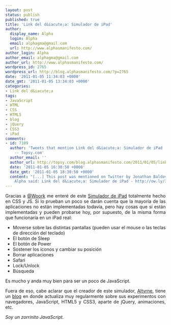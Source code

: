 ```yaml
---
layout: post
status: publish
published: true
title: 'Link del d&iacute;a: Simulador de iPad'
author:
  display_name: Alpha
  login: Alpha
  email: alphagma@gmail.com
  url: http://www.alphasmanifesto.com/
author_login: Alpha
author_email: alphagma@gmail.com
author_url: http://www.alphasmanifesto.com/
wordpress_id: 2765
wordpress_url: http://blog.alphasmanifesto.com/?p=2765
date: '2011-01-05 11:34:03 +0000'
date_gmt: '2011-01-05 13:34:03 +0000'
categories:
- Link del d&iacute;a
tags:
- JavaScript
- HTML
- CSS
- HTML5
- blog
- jQuery
- CSS3
- iPad
comments:
- id: 7109
  author: 'Tweets that mention Link del d&iacute;a: Simulador de iPad | Alpha''s Manifesto
    -- Topsy.com'
  author_email: ''
  author_url: http://topsy.com/blog.alphasmanifesto.com/2011/01/05/link-del-dia-simulador-de-ipad/?utm_source=pingback&amp;utm_campaign=L2
  date: '2011-01-05 16:30:50 +0000'
  date_gmt: '2011-01-05 18:30:50 +0000'
  content: "[...] This post was mentioned on Twitter by Jonathan Baldovino and Alpha.
    Alpha said: Link del d&iacute;a: Simulador de iPad - http://ow.ly/3yC42 [...]"
---
```

<p style="text-align: justify;">Gracias a <a href="http://twitter.com/Woork/status/22338930942672896">@Woork</a> me enter&eacute; de este <a href="http://alexw.me/ipad/">Simulador de iPad</a> totalmente hecho en CSS y JS. Si lo prueban un poco se dar&aacute;n cuenta que la mayor&iacute;a de las aplicaciones no est&aacute;n implementadas todav&iacute;a, pero hay cosas que s&iacute; est&aacute;n implementadas y pueden probarse hoy, por supuesto, de la misma forma que funcionar&iacute;a en un iPad real:</p>
<ul style="text-align: justify;">
<li>Moverse sobre las distintas pantallas (pueden usar el mouse o las teclas de direcci&oacute;n del teclado)</li>
<li>El bot&oacute;n de Sleep</li>
<li>El bot&oacute;n de Power</li>
<li>Sostener los iconos y cambiar su posici&oacute;n</li>
<li>Borrar aplicaciones</li>
<li>Safari</li>
<li>Lock/Unlock</li>
<li>B&uacute;squeda</li>
</ul>
<p style="text-align: justify;">Es mucho y anda muy bien para ser un poco de JavaScript.</p>
<p style="text-align: justify;">Fuera de eso, cabe aclarar que el creador de este simulador, <a href="http://twitter.com/altryne">Altyrne</a>, tiene un <a href="http://alexw.me/">blog</a> en donde actualiza muy regularmente sobre sus experimentos con navegadores, JavaScript, HTML5 y CSS3, aparte de jQuery, animaciones, etc.</p>
<p style="text-align: justify;"><em>Soy un zorrinito JavaScript.</em></p>
